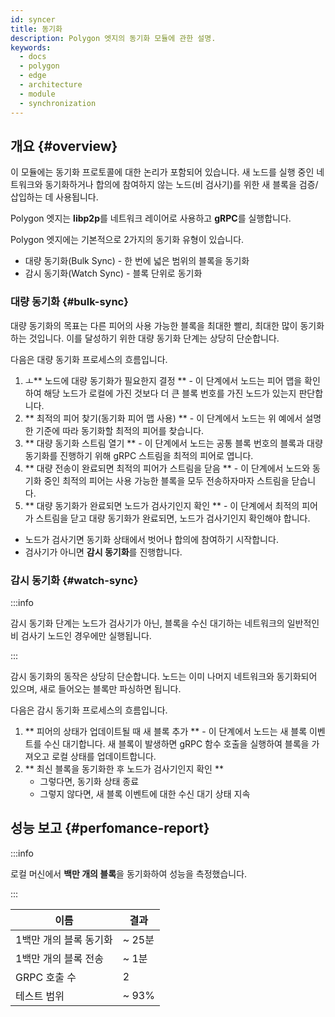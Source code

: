 ```yaml
---
id: syncer
title: 동기화
description: Polygon 엣지의 동기화 모듈에 관한 설명.
keywords:
  - docs
  - polygon
  - edge
  - architecture
  - module
  - synchronization
---
```


## 개요 {#overview}

이 모듈에는 동기화 프로토콜에 대한 논리가 포함되어 있습니다. 새 노드를 실행 중인 네트워크와 동기화하거나 합의에 참여하지 않는 노드(비 검사기)를 위한 새 블록을 검증/삽입하는 데 사용됩니다.

Polygon 엣지는 **libp2p**를 네트워크 레이어로 사용하고 **gRPC**를 실행합니다.

Polygon 엣지에는 기본적으로 2가지의 동기화 유형이 있습니다.
* 대량 동기화(Bulk Sync) - 한 번에 넓은 범위의 블록을 동기화
* 감시 동기화(Watch Sync) - 블록 단위로 동기화

### 대량 동기화 {#bulk-sync}

대량 동기화의 목표는 다른 피어의 사용 가능한 블록을 최대한 빨리, 최대한 많이 동기화하는 것입니다. 이를 달성하기 위한 대량 동기화 단계는 상당히 단순합니다.

다음은 대량 동기화 프로세스의 흐름입니다.

1. ㅗ** 노드에 대량 동기화가 필요한지 결정 ** - 이 단계에서 노드는 피어 맵을 확인하여 해당 노드가 로컬에 가진 것보다 더 큰 블록 번호를 가진 노드가 있는지 판단합니다.
2. ** 최적의 피어 찾기(동기화 피어 맵 사용) ** - 이 단계에서 노드는 위 예에서 설명한 기준에 따라 동기화할 최적의 피어를 찾습니다.
3. ** 대량 동기화 스트림 열기 ** - 이 단계에서 노드는 공통 블록 번호의 블록과 대량 동기화를 진행하기 위해 gRPC 스트림을 최적의 피어로 엽니다.
4. ** 대량 전송이 완료되면 최적의 피어가 스트림을 닫음 ** - 이 단계에서 노드와 동기화 중인 최적의 피어는 사용 가능한 블록을 모두 전송하자마자 스트림을 닫습니다.
5. ** 대량 동기화가 완료되면 노드가 검사기인지 확인 ** - 이 단계에서 최적의 피어가 스트림을 닫고 대량 동기화가 완료되면, 노드가 검사기인지 확인해야 합니다.
  * 노드가 검사기면 동기화 상태에서 벗어나 합의에 참여하기 시작합니다.
  * 검사기가 아니면 **감시 동기화**를 진행합니다.

### 감시 동기화 {#watch-sync}

:::info

감시 동기화 단계는 노드가 검사기가 아닌, 블록을 수신 대기하는 네트워크의 일반적인 비 검사기 노드인 경우에만 실행됩니다.

:::

감시 동기화의 동작은 상당히 단순합니다. 노드는 이미 나머지 네트워크와 동기화되어 있으며, 새로 들어오는 블록만 파싱하면 됩니다.

다음은 감시 동기화 프로세스의 흐름입니다.

1. ** 피어의 상태가 업데이트될 때 새 블록 추가 ** - 이 단계에서 노드는 새 블록 이벤트를 수신 대기합니다. 새 블록이 발생하면 gRPC 함수 호출을 실행하여 블록을 가져오고 로컬 상태를 업데이트합니다.
2. ** 최신 블록을 동기화한 후 노드가 검사기인지 확인 **
   * 그렇다면, 동기화 상태 종료
   * 그렇지 않다면, 새 블록 이벤트에 대한 수신 대기 상태 지속

## 성능 보고 {#perfomance-report}

:::info

로컬 머신에서 **백만 개의 블록**을 동기화하여 성능을 측정했습니다.

:::

| 이름 | 결과 |
|----------------------|----------------|
| 1백만 개의 블록 동기화 | ~ 25분 |
| 1백만 개의 블록 전송 | ~ 1분 |
| GRPC 호출 수 | 2 |
| 테스트 범위 | ~ 93% |